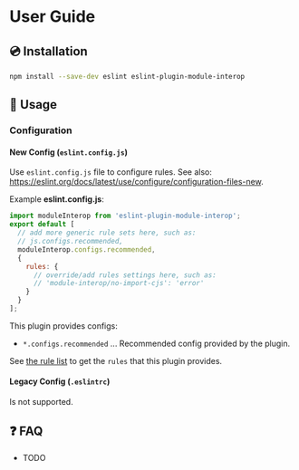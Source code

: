 # User Guide

## 💿 Installation

```bash
npm install --save-dev eslint eslint-plugin-module-interop
```

## 📖 Usage

<!--USAGE_GUIDE_START-->

### Configuration

#### New Config (`eslint.config.js`)

Use `eslint.config.js` file to configure rules. See also: <https://eslint.org/docs/latest/use/configure/configuration-files-new>.

Example **eslint.config.js**:

```js
import moduleInterop from 'eslint-plugin-module-interop';
export default [
  // add more generic rule sets here, such as:
  // js.configs.recommended,
  moduleInterop.configs.recommended,
  {
    rules: {
      // override/add rules settings here, such as:
      // 'module-interop/no-import-cjs': 'error'
    }
  }
];
```

This plugin provides configs:

- `*.configs.recommended` ... Recommended config provided by the plugin.

See [the rule list](../rules/index.md) to get the `rules` that this plugin provides.

#### Legacy Config (`.eslintrc`)

Is not supported.

<!--USAGE_GUIDE_END-->

## ❓ FAQ

- TODO
